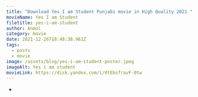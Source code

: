 ```yaml
---
title: "Download Yes I am Student Punjabi movie in High Quality 2021 "
movieName: Yes I am Student
filetitle: yes-i-am-student
author: Anmol
category: movie
date: 2021-12-26T18:48:38.981Z
tags:
  - posts
  - movie
image: /assets/blog/yes-i-am-student-poster.jpeg
imageAlt: Yes i am student
movieLink: https://disk.yandex.com/i/0tEbsfravF-0tw
---
```

*